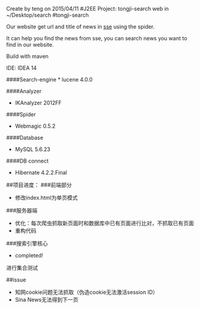 
Create by teng on 2015/04/11
#J2EE Project: tongji-search
web in ~/Desktop/search
#tongji-search
<p>Our website get url and title of news in <a href="http://sse.tongji.edu.cn">sse</a> using the spider.</p>
<p>It can help you find the news from sse, you can search news you want to find in our website.</p>
<p>Build with maven</p>
<p>IDE: IDEA 14</p>
####Search-engine
* lucene 4.0.0

####Analyzer
* IKAnalyzer 2012FF

####Spider
* Webmagic 0.5.2

####Database
* MySQL 5.6.23

####DB connect
* Hibernate 4.2.2.Final

##项目进度：
###前端部分
* 修改index.html为单页模式

###服务器端
* 优化：每次爬虫抓取新页面时和数据库中已有页面进行比对，不抓取已有页面
* 重构代码

###搜索引擎核心
* completed!

进行集合测试

##issue
* 知网cookie问题无法抓取（伪造cookie无法激活session ID）
* Sina News无法得到下一页